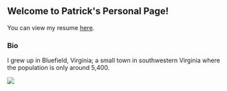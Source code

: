 ## Welcome to Patrick's Personal Page!

You can view my resume [here](https://drive.google.com/open?id=1xeDjDcWZdl7icBe7vQO8sNOYF5qeo_5g).

### Bio

I grew up in Bluefield, Virginia; a small town in southwestern Virginia where the population is only around 5,400. 

<!--
############ THIS IS ALL PRE-CONSTRUCTED GUIDE TEXT ############

```markdown 
Syntax highlighted code block

# Header 1
## Header 2
### Header 3

- Bulleted
- List

1. Numbered
2. List

**Bold** and _Italic_ and `Code` text

[Link](url) and ![Image](src) 
```

For more details see [GitHub Flavored Markdown](https://guides.github.com/features/mastering-markdown/).

### Jekyll Themes

Your Pages site will use the layout and styles from the Jekyll theme you have selected in your [repository settings](https://github.com/pstatonvt/pstatonvt.github.io/settings). The name of this theme is saved in the Jekyll `_config.yml` configuration file.

### Support or Contact

Having trouble with Pages? Check out our [documentation](https://help.github.com/categories/github-pages-basics/) or [contact support](https://github.com/contact) and we’ll help you sort it out.

############ THIS IS ALL PRE-CONSTRUCTED GUIDE TEXT ############
-->

<img src = "https://i.pinimg.com/originals/58/c1/db/58c1dbb830337cc457f5acc921163a41.jpg" >

